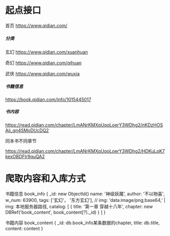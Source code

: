 # 起点接口

首页	<https://www.qidian.com/>



##### 分类

玄幻	<https://www.qidian.com/xuanhuan>

奇幻	<https://www.qidian.com/qihuan>

武侠	<https://www.qidian.com/wuxia>



##### 书籍信息

<https://book.qidian.com/info/1015445017>



##### 书内容

<https://read.qidian.com/chapter/LmANrKMXqUqoLoerY3WDhg2/nKDzHOSAjj_gn4SMoDUcDQ2>

同本书不同章节

<https://read.qidian.com/chapter/LmANrKMXqUqoLoerY3WDhg2/HDKuLpK7kexOBDFlr9quQA2>



# 爬取内容和入库方式


书籍信息
book_info
{
	_id: new ObjectId()
	name:  '神级妖魔',
	author: '不以物喜',
	w_num:	63900,
	tags: ['玄幻'， '东方玄幻'],
	// img: 'data:image/png;base64,<base64>' | <binary>
	img: 本地服务器路径,
	catalog: [
		{
			title: '第一章 穿越十八年',
			chapter: new DBRef('book_content', book_content[?]._id)
		}
	]
}

书籍内容
book_content
{
	_id: db.book_info某条数据的chapter,
	title: db.title,
	content: content<string>
}
